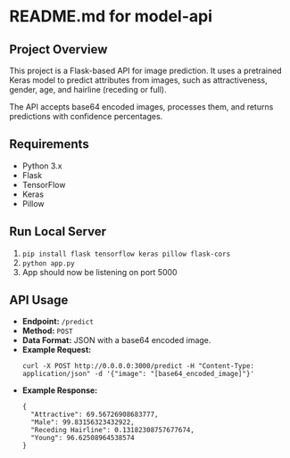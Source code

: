 # README.md for model-api

## Project Overview

This project is a Flask-based API for image prediction. It uses a pretrained Keras model to predict attributes from images, such as attractiveness, gender, age, and hairline (receding or full). 

The API accepts base64 encoded images, processes them, and returns predictions with confidence percentages.

## Requirements

- Python 3.x
- Flask
- TensorFlow
- Keras
- Pillow

## Run Local Server

1. `pip install flask tensorflow keras pillow flask-cors`
2. `python app.py`
3. App should now be listening on port 5000

## API Usage

- **Endpoint:** `/predict`
- **Method:** `POST`
- **Data Format:** JSON with a base64 encoded image.
- **Example Request:**
  ```
  curl -X POST http://0.0.0.0:3000/predict -H "Content-Type: application/json" -d '{"image": "[base64_encoded_image]"}'
  ```
- **Example Response:**
  ```
  {
    "Attractive": 69.56726908683777,
    "Male": 99.83156323432922,
    "Receding Hairline": 0.13182308757677674,
    "Young": 96.62508964538574
  }
  ```
